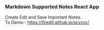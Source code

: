 ### Markdown Supported Notes React App
Create Edit and Save Important Notes.
<br>
To Demo:- https://0red0.github.io/xcvzvc/
